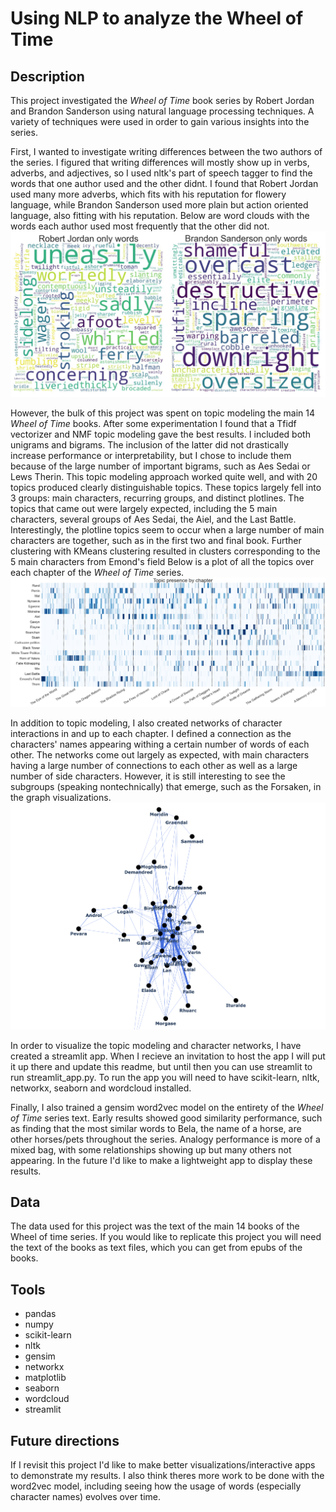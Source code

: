 # Using NLP to analyze the Wheel of Time

## Description

This project investigated the *Wheel of Time* book series by Robert Jordan and Brandon Sanderson using natural language processing techniques. A variety of techniques were used in order to gain various insights into the series.

First, I wanted to investigate writing differences between the two authors of the series. I figured that writing differences will mostly show up in verbs, adverbs, and adjectives, so I used nltk's part of speech tagger to find the words that one author used and the other didnt. I found that Robert Jordan used many more adverbs, which fits with his reputation for flowery language, while Brandon Sanderson used more plain but action oriented language, also fitting with his reputation. Below are word clouds with the words each author used most frequently that the other did not.
![Writing differences](https://github.com/nathaniel-speiser/WOT-NLP/blob/main/pics/word_differences.png)

However, the bulk of this project was spent on topic modeling the main 14 *Wheel of Time* books. After some experimentation I found that a Tfidf vectorizer and NMF topic modeling gave the best results. I included both unigrams and bigrams. The inclusion of the latter did not drastically increase performance or interpretability, but I chose to include them because of the large number of important bigrams, such as Aes Sedai or Lews Therin. This topic modeling approach worked quite well, and with 20 topics produced clearly distinguishable topics. These topics largely fell into 3 groups: main characters, recurring groups, and distinct plotlines. The topics that came out were largely expected, including the 5 main characters, several groups of Aes Sedai, the Aiel, and the Last Battle. Interestingly, the plotline topics seem to occur when a large number of main characters are together, such as in the first two and final book. Further clustering with KMeans clustering resulted in clusters corresponding to the 5 main characters from Emond's field Below is a plot of all the topics over each chapter of the *Wheel of Time* series.
![Topics over time](https://github.com/nathaniel-speiser/WOT-NLP/blob/main/saved_models/topicsovertime.png)


In addition to topic modeling, I also created networks of character interactions in and up to each chapter. I defined a connection as the characters' names appearing withing a certain number of words of each other. The networks come out largely as expected, with main characters having a large number of connections to each other as well as a large number of side characters. However, it is still interesting to see the subgroups (speaking nontechnically) that emerge, such as the Forsaken, in the graph visualizations.
![Character network](https://github.com/nathaniel-speiser/WOT-NLP/blob/main/pics/network.png)

In order to visualize the topic modeling and character networks, I have created a streamlit app. When I recieve an invitation to host the app I will put it up there and update this readme, but until then you can use streamlit to run streamlit_app.py. To run the app you will need to have scikit-learn, nltk, networkx, seaborn and wordcloud installed.

Finally, I also trained a gensim word2vec model on the entirety of the *Wheel of Time* series text. Early results showed good similarity performance, such as finding that the most similar words to Bela, the name of a horse, are other horses/pets throughout the series. Analogy performance is more of a mixed bag, with some relationships showing up but many others not appearing. In the future I'd like to make a lightweight app to display these results.



## Data

The data used for this project was the text of the main 14 books of the Wheel of time series. If you would like to replicate this project you will need the text of the books as text files, which you can get from epubs of the books.

## Tools

* pandas
* numpy
* scikit-learn
* nltk
* gensim
* networkx
* matplotlib
* seaborn
* wordcloud
* streamlit


## Future directions

If I revisit this project I'd like to make better visualizations/interactive apps to demonstrate my results. I also think theres more work to be done with the word2vec model, including seeing how the usage of words (especially character names) evolves over time.
